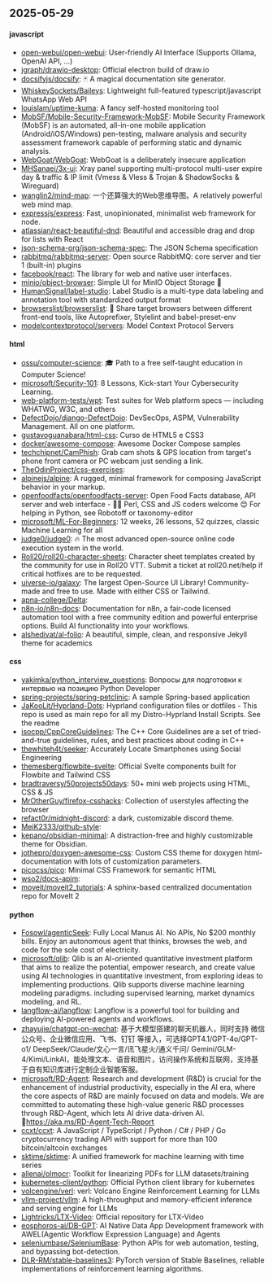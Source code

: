 ## 2025-05-29

#### javascript
* [open-webui/open-webui](https://github.com/open-webui/open-webui): User-friendly AI Interface (Supports Ollama, OpenAI API, ...)
* [jgraph/drawio-desktop](https://github.com/jgraph/drawio-desktop): Official electron build of draw.io
* [docsifyjs/docsify](https://github.com/docsifyjs/docsify): 🃏 A magical documentation site generator.
* [WhiskeySockets/Baileys](https://github.com/WhiskeySockets/Baileys): Lightweight full-featured typescript/javascript WhatsApp Web API
* [louislam/uptime-kuma](https://github.com/louislam/uptime-kuma): A fancy self-hosted monitoring tool
* [MobSF/Mobile-Security-Framework-MobSF](https://github.com/MobSF/Mobile-Security-Framework-MobSF): Mobile Security Framework (MobSF) is an automated, all-in-one mobile application (Android/iOS/Windows) pen-testing, malware analysis and security assessment framework capable of performing static and dynamic analysis.
* [WebGoat/WebGoat](https://github.com/WebGoat/WebGoat): WebGoat is a deliberately insecure application
* [MHSanaei/3x-ui](https://github.com/MHSanaei/3x-ui): Xray panel supporting multi-protocol multi-user expire day & traffic & IP limit (Vmess & Vless & Trojan & ShadowSocks & Wireguard)
* [wanglin2/mind-map](https://github.com/wanglin2/mind-map): 一个还算强大的Web思维导图。A relatively powerful web mind map.
* [expressjs/express](https://github.com/expressjs/express): Fast, unopinionated, minimalist web framework for node.
* [atlassian/react-beautiful-dnd](https://github.com/atlassian/react-beautiful-dnd): Beautiful and accessible drag and drop for lists with React
* [json-schema-org/json-schema-spec](https://github.com/json-schema-org/json-schema-spec): The JSON Schema specification
* [rabbitmq/rabbitmq-server](https://github.com/rabbitmq/rabbitmq-server): Open source RabbitMQ: core server and tier 1 (built-in) plugins
* [facebook/react](https://github.com/facebook/react): The library for web and native user interfaces.
* [minio/object-browser](https://github.com/minio/object-browser): Simple UI for MinIO Object Storage 🧮
* [HumanSignal/label-studio](https://github.com/HumanSignal/label-studio): Label Studio is a multi-type data labeling and annotation tool with standardized output format
* [browserslist/browserslist](https://github.com/browserslist/browserslist): 🦔 Share target browsers between different front-end tools, like Autoprefixer, Stylelint and babel-preset-env
* [modelcontextprotocol/servers](https://github.com/modelcontextprotocol/servers): Model Context Protocol Servers

#### html
* [ossu/computer-science](https://github.com/ossu/computer-science): 🎓 Path to a free self-taught education in Computer Science!
* [microsoft/Security-101](https://github.com/microsoft/Security-101): 8 Lessons, Kick-start Your Cybersecurity Learning.
* [web-platform-tests/wpt](https://github.com/web-platform-tests/wpt): Test suites for Web platform specs — including WHATWG, W3C, and others
* [DefectDojo/django-DefectDojo](https://github.com/DefectDojo/django-DefectDojo): DevSecOps, ASPM, Vulnerability Management. All on one platform.
* [gustavoguanabara/html-css](https://github.com/gustavoguanabara/html-css): Curso de HTML5 e CSS3
* [docker/awesome-compose](https://github.com/docker/awesome-compose): Awesome Docker Compose samples
* [techchipnet/CamPhish](https://github.com/techchipnet/CamPhish): Grab cam shots & GPS location from target's phone front camera or PC webcam just sending a link.
* [TheOdinProject/css-exercises](https://github.com/TheOdinProject/css-exercises): 
* [alpinejs/alpine](https://github.com/alpinejs/alpine): A rugged, minimal framework for composing JavaScript behavior in your markup.
* [openfoodfacts/openfoodfacts-server](https://github.com/openfoodfacts/openfoodfacts-server): Open Food Facts database, API server and web interface - 🐪🦋 Perl, CSS and JS coders welcome 😊 For helping in Python, see Robotoff or taxonomy-editor
* [microsoft/ML-For-Beginners](https://github.com/microsoft/ML-For-Beginners): 12 weeks, 26 lessons, 52 quizzes, classic Machine Learning for all
* [judge0/judge0](https://github.com/judge0/judge0): 🔥 The most advanced open-source online code execution system in the world.
* [Roll20/roll20-character-sheets](https://github.com/Roll20/roll20-character-sheets): Character sheet templates created by the community for use in Roll20 VTT. Submit a ticket at roll20.net/help if critical hotfixes are to be requested.
* [uiverse-io/galaxy](https://github.com/uiverse-io/galaxy): The largest Open-Source UI Library! Community-made and free to use. Made with either CSS or Tailwind.
* [apna-college/Delta](https://github.com/apna-college/Delta): 
* [n8n-io/n8n-docs](https://github.com/n8n-io/n8n-docs): Documentation for n8n, a fair-code licensed automation tool with a free community edition and powerful enterprise options. Build AI functionality into your workflows.
* [alshedivat/al-folio](https://github.com/alshedivat/al-folio): A beautiful, simple, clean, and responsive Jekyll theme for academics

#### css
* [yakimka/python_interview_questions](https://github.com/yakimka/python_interview_questions): Вопросы для подготовки к интервью на позицию Python Developer
* [spring-projects/spring-petclinic](https://github.com/spring-projects/spring-petclinic): A sample Spring-based application
* [JaKooLit/Hyprland-Dots](https://github.com/JaKooLit/Hyprland-Dots): Hyprland configuration files or dotfiles - This repo is used as main repo for all my Distro-Hyprland Install Scripts. See the readme
* [isocpp/CppCoreGuidelines](https://github.com/isocpp/CppCoreGuidelines): The C++ Core Guidelines are a set of tried-and-true guidelines, rules, and best practices about coding in C++
* [thewhiteh4t/seeker](https://github.com/thewhiteh4t/seeker): Accurately Locate Smartphones using Social Engineering
* [themesberg/flowbite-svelte](https://github.com/themesberg/flowbite-svelte): Official Svelte components built for Flowbite and Tailwind CSS
* [bradtraversy/50projects50days](https://github.com/bradtraversy/50projects50days): 50+ mini web projects using HTML, CSS & JS
* [MrOtherGuy/firefox-csshacks](https://github.com/MrOtherGuy/firefox-csshacks): Collection of userstyles affecting the browser
* [refact0r/midnight-discord](https://github.com/refact0r/midnight-discord): a dark, customizable discord theme.
* [MeiK2333/github-style](https://github.com/MeiK2333/github-style): 
* [kepano/obsidian-minimal](https://github.com/kepano/obsidian-minimal): A distraction-free and highly customizable theme for Obsidian.
* [jothepro/doxygen-awesome-css](https://github.com/jothepro/doxygen-awesome-css): Custom CSS theme for doxygen html-documentation with lots of customization parameters.
* [picocss/pico](https://github.com/picocss/pico): Minimal CSS Framework for semantic HTML
* [wso2/docs-apim](https://github.com/wso2/docs-apim): 
* [moveit/moveit2_tutorials](https://github.com/moveit/moveit2_tutorials): A sphinx-based centralized documentation repo for MoveIt 2

#### python
* [Fosowl/agenticSeek](https://github.com/Fosowl/agenticSeek): Fully Local Manus AI. No APIs, No $200 monthly bills. Enjoy an autonomous agent that thinks, browses the web, and code for the sole cost of electricity.
* [microsoft/qlib](https://github.com/microsoft/qlib): Qlib is an AI-oriented quantitative investment platform that aims to realize the potential, empower research, and create value using AI technologies in quantitative investment, from exploring ideas to implementing productions. Qlib supports diverse machine learning modeling paradigms. including supervised learning, market dynamics modeling, and RL.
* [langflow-ai/langflow](https://github.com/langflow-ai/langflow): Langflow is a powerful tool for building and deploying AI-powered agents and workflows.
* [zhayujie/chatgpt-on-wechat](https://github.com/zhayujie/chatgpt-on-wechat): 基于大模型搭建的聊天机器人，同时支持 微信公众号、企业微信应用、飞书、钉钉 等接入，可选择GPT4.1/GPT-4o/GPT-o1/ DeepSeek/Claude/文心一言/讯飞星火/通义千问/ Gemini/GLM-4/Kimi/LinkAI，能处理文本、语音和图片，访问操作系统和互联网，支持基于自有知识库进行定制企业智能客服。
* [microsoft/RD-Agent](https://github.com/microsoft/RD-Agent): Research and development (R&D) is crucial for the enhancement of industrial productivity, especially in the AI era, where the core aspects of R&D are mainly focused on data and models. We are committed to automating these high-value generic R&D processes through R&D-Agent, which lets AI drive data-driven AI. 🔗https://aka.ms/RD-Agent-Tech-Report
* [ccxt/ccxt](https://github.com/ccxt/ccxt): A JavaScript / TypeScript / Python / C# / PHP / Go cryptocurrency trading API with support for more than 100 bitcoin/altcoin exchanges
* [sktime/sktime](https://github.com/sktime/sktime): A unified framework for machine learning with time series
* [allenai/olmocr](https://github.com/allenai/olmocr): Toolkit for linearizing PDFs for LLM datasets/training
* [kubernetes-client/python](https://github.com/kubernetes-client/python): Official Python client library for kubernetes
* [volcengine/verl](https://github.com/volcengine/verl): verl: Volcano Engine Reinforcement Learning for LLMs
* [vllm-project/vllm](https://github.com/vllm-project/vllm): A high-throughput and memory-efficient inference and serving engine for LLMs
* [Lightricks/LTX-Video](https://github.com/Lightricks/LTX-Video): Official repository for LTX-Video
* [eosphoros-ai/DB-GPT](https://github.com/eosphoros-ai/DB-GPT): AI Native Data App Development framework with AWEL(Agentic Workflow Expression Language) and Agents
* [seleniumbase/SeleniumBase](https://github.com/seleniumbase/SeleniumBase): Python APIs for web automation, testing, and bypassing bot-detection.
* [DLR-RM/stable-baselines3](https://github.com/DLR-RM/stable-baselines3): PyTorch version of Stable Baselines, reliable implementations of reinforcement learning algorithms.
